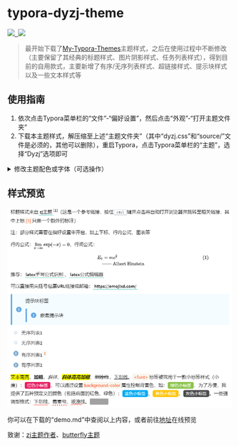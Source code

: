# typora-dyzj-theme

<p><a href="https://github.com/muggledy/typora-dyzj-theme/releases/latest" alt="null">
  <img src="https://img.shields.io/github/commit-activity/m/muggledy/typora-dyzj-theme.svg"/>&nbsp;
  <img src="https://img.shields.io/github/downloads/muggledy/typora-dyzj-theme/total.svg"/>
</a></p>

> 最开始下载了[My-Typora-Themes](https://github.com/Theigrams/My-Typora-Themes)主题样式，之后在使用过程中不断修改（主要保留了其经典的标题样式、图片阴影样式、任务列表样式），得到目前的自用款式，主要新增了有序/无序列表样式、超链接样式、提示块样式以及一些文本样式等

## 使用指南

1. 依次点击Typora菜单栏的“文件”-“偏好设置”，然后点击“外观”-“打开主题文件夹”
2. 下载本主题样式，解压缩至上述“主题文件夹”（其中“dyzj.css”和“source/”文件是必须的，其他可以删除），重启Typora，点击Typora菜单栏的“主题”，选择“Dyzj”选项即可

<details>
    <summary>修改主题配色或字体（可选操作）</summary>
    <br>
    编辑<code>dyzj.css</code>配置文件：
    <pre>
    --select-text-bg-color: #ffafa3; /* 文本选中背景色 */
    --focus-color: #ff5d52; /* 点击某些元素（如标题）显示的颜色 */
    --codeblockbg-color: #eee; /* 代码块背景色 */
    --codeblockfont-color: #555; /* 代码块默认字体颜色 */
    --titlebefore-color: #00c4b6; /* 各级标题图标颜色 */
    --codeblocknum-color: rgba(128, 128, 255, 0.8); /* 代码块行编号颜色 */
    --blockquoteicon-color: #5fa7e4; /* 提示块图标色 */
    --blockquotebg-color: #f4fcff; /* 提示块背景色 */
    --ulol-color: #81accf; /* 有序无序列表图标颜色 */
    --tableevenrow-color: #eee; /* 表格偶数行颜色 */
    --tablefocusrow-color: rgba(100, 221, 221, 0.2); /* 表格选中行颜色 */
    --tableborder-color: #c5c5c5; /* 表格边框色 */
    --tablethbg-color: #f4fcff; /* 表格表头背景色 */
    --toc-color: #00a0a0; /* 目录颜色 */
    --atext-color: black; /* 超链接文本颜色 */
    --abottom-color: #81d8cf; /* 超链接下划线颜色 */
    --code-color: #ff3502; /* 行内代码前景色 */
    --codebg-color: #f8f5ec; /* 行内代码背景色 */
    --footnote-color: #e96900; /* 脚注上标前景色 */
    --footnotebg-color: #f8f8f8; /* 脚注上标背景色 */
    --highlight-color: red; /* 高亮文本前景色 */
    --highlightbg-color: yellow; /* 高亮文本背景色 */
    --split-color: #00c4b6; /* 分割线颜色 */
    --taskborder-color: red; /* 任务列表边框色 */
    --taskfocus-color: #00c4b6; /* 任务列表选中填充色 */
    --spannote-color: #e91e64; /* 默认小标签背景色 */
    --emptext-color: #fe5f58; /* 几款强调型文本的颜色 */
    --hidetextcover-color: #a1a1a1; /* 隐藏文本遮罩颜色 */
    --hidetext-color: #444; /* 隐藏文本颜色 */
    --spanbtn-color: #44d7b6; /* 文本按钮颜色 */
    --detailstxt-color: rgba(68,68,68,.7); /* 折叠框标题文字颜色 */
    --detailsbg-color: #ebf9ed; /* 折叠框背景色 */
    --detailsborder-color: #00c4b6; /* 折叠框边框色 */
    --body-color: #000000; /* 全局文本颜色 */
    --para-color: #000000; /* 段落文本颜色 */
    --body-font: 'Source Sans Pro'; /* 全局字体 */
    --code-font: 'JetBrains Mono'; /* 代码块以及行内代码字体 */
    </pre>
</details>

## 样式预览

![](./temp/bee.png)

你可以在下载的“demo.md”中查阅以上内容，或者前往<a href="https://typora-dyzj-theme.vercel.app/">地址</a>在线预览

<font>致谢</font>：[zj主题作者](https://github.com/Theigrams/My-Typora-Themes)、[butterfly主题](https://github.com/jerryc127/hexo-theme-butterfly)